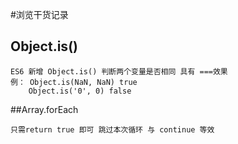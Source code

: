 #浏览干货记录
## Object.is()
```
ES6 新增 Object.is() 判断两个变量是否相同 具有 ===效果
例： Object.is(NaN, NaN) true
    Object.is('0', 0) false
```
##Array.forEach
```
只需return true 即可 跳过本次循环 与 continue 等效
```
